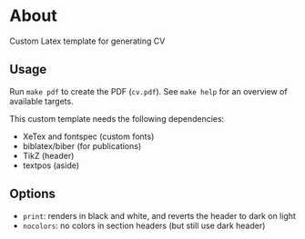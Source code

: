 # About

Custom Latex template for generating CV

## Usage

Run `make pdf` to create the PDF (`cv.pdf`). See `make help` for an overview of available targets.

This custom template needs the following dependencies:

-   XeTex and fontspec (custom fonts)
-   biblatex/biber (for publications)
-   TikZ (header)
-   textpos (aside)

## Options

-   `print`: renders in black and white, and reverts the header to dark on light
-   `nocolors`: no colors in section headers (but still use dark header)

